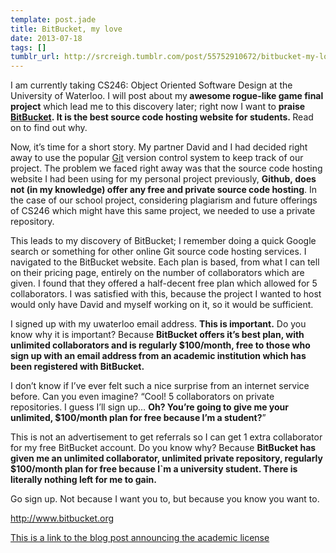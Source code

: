 ```yaml
---
template: post.jade
title: BitBucket, my love
date: 2013-07-18
tags: []
tumblr_url: http://srcreigh.tumblr.com/post/55752910672/bitbucket-my-love
---
```

<p>I am currently taking CS246: Object Oriented Software Design at the University of Waterloo. I will post about my<strong> awesome rogue-like game final project</strong> which lead me to this discovery later; right now I want to <strong>praise <a href="http://www.bitbucket.org" target="_blank">BitBucket</a>. It is the best source code hosting website for students. </strong>Read on to find out why.</p>

<p>Now, it&#8217;s time for a short story. My partner David and I had decided right away to use the popular <a href="http://git-scm.com/" target="_blank">Git</a> version control system to keep track of our project. The problem we faced right away was that the source code hosting website I had been using for my personal project previously, <strong>Github, does not (in my knowledge) offer any free and private source code hosting</strong>. In the case of our school project, considering plagiarism and future offerings of CS246 which might have this same project, we needed to use a private repository.</p>
<p>This leads to my discovery of BitBucket; I remember doing a quick Google search or something for other online Git source code hosting services. I navigated to the BitBucket website. Each plan is based, from what I can tell on their pricing page, entirely on the number of collaborators which are given. I found that they offered a half-decent free plan which allowed for 5 collaborators. I was satisfied with this, because the project I wanted to host would only have David and myself working on it, so it would be sufficient.</p>
<p>I signed up with my uwaterloo email address. <strong>This is important.</strong> Do you know why it is important? Because <strong>BitBucket offers it&#8217;s best plan, with unlimited collaborators and is regularly $100/month, free to those who sign up with an email address from an academic institution which has been registered with BitBucket.</strong></p>
<p>I don&#8217;t know if I&#8217;ve ever felt such a nice surprise from an internet service before. Can you even imagine? &#8220;Cool! 5 collaborators on private repositories. I guess I&#8217;ll sign up&#8230; <strong>Oh? You&#8217;re going to give me your unlimited, $100/month plan for free because I&#8217;m a student?</strong>&#8221;</p>
<p>This is not an advertisement to get referrals so I can get 1 extra collaborator for my free BitBucket account. Do you know why? Because <strong>BitBucket has given me an unlimited collaborator, unlimited private repository, regularly $100/month plan for free because I`m a university student. There is literally nothing left for me to gain.</strong></p>
<p>Go sign up. Not because I want you to, but because you know you want to.</p>
<p><a href="http://www.bitbucket.org" target="_blank">http://www.bitbucket.org</a></p>
<p><a href="http://blog.bitbucket.org/2011/04/01/free-unlimited-user-source-code-hosting-for-university-students/" target="_blank">This is a link to the blog post announcing the academic license</a></p>
